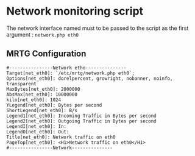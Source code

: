 # Network monitoring script

The network interface named must to be passed to the script as the first argument :
`network.php eth0`

## MRTG Configuration
```
#----------------Network etho---------------
Target[net_eth0]: `/etc/mrtg/network.php eth0`;
Options[net_eth0]: dorelpercent, growright, nobanner, noinfo, transparent
MaxBytes[net_eth0]: 2000000
AbsMax[net_eth0]: 10000000
kilo[net_eth0]: 1024
YLegend[net_eth0]: Bytes per second
ShortLegend[net_eth0]: B/s
Legend1[net_eth0]: Incoming Traffic in Bytes per second
Legend2[net_eth0]: Outgoing Traffic in Bytes per second
LegendI[net_eth0]: In:
LegendO[net_eth0]: Out:
Title[net_eth0]: Network traffic on eth0
PageTop[net_eth0]: <H1>Network traffic on eth0</H1>
#----------------Network---------------
```